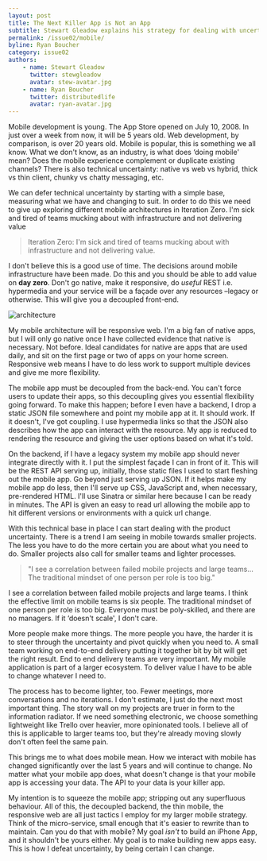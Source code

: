 ```yaml
---
layout: post
title: The Next Killer App is Not an App
subtitle: Stewart Gleadow explains his strategy for dealing with uncertainty in mobile projects
permalink: /issue02/mobile/
byline: Ryan Boucher
category: issue02
authors:
    - name: Stewart Gleadow
      twitter: stewgleadow
      avatar: stew-avatar.jpg
    - name: Ryan Boucher
      twitter: distributedlife
      avatar: ryan-avatar.jpg
---
```

Mobile development is young. The App Store opened on July 10, 2008. In just over a week from now, it will be 5 years old. Web development, by comparison, is over 20 years old. Mobile is popular, this is something we all know. What we don't know, as an industry, is what does ‘doing mobile' mean? Does the mobile experience complement or duplicate existing channels? There is also technical uncertainty: native vs web vs hybrid, thick vs thin client, chunky vs chatty messaging, etc.

We can defer technical uncertainty by starting with a simple base, measuring what we have and changing to suit. In order to do this we need to give up exploring different mobile architectures in Iteration Zero. I'm sick and tired of teams mucking about with infrastructure and not delivering value

> Iteration Zero: I'm sick and tired of teams mucking about with infrastructure and not delivering value.

I don't believe this is a good use of time. The decisions around mobile infrastructure have been made. Do this and you should be able to add value on **day zero**. Don't go native, make it responsive, do *useful* REST i.e. hypermedia and your service will be a façade over any resources –legacy or otherwise. This will give you a decoupled front-end.

![architecture](/p2/images/mobile/1.png)

My mobile architecture will be responsive web. I'm a big fan of native apps, but I will only go native once I have collected evidence that native is necessary. Not before. Ideal candidates for native are apps that are used daily, and sit on the first page or two of apps on your home screen. Responsive web means I have to do less work to support multiple devices and give me more flexibility.

The mobile app must be decoupled from the back-end. You can't force users to update their apps, so this decoupling gives you essential flexibility going forward. To make this happen; before I even have a backend, I drop a static JSON file somewhere and point my mobile app at it. It should work. If it doesn't, I've got coupling. I use hypermedia links so that the JSON also describes how the app can interact with the resource. My app is reduced to rendering the resource and giving the user options based on what it's told.

On the backend, if I have a legacy system my mobile app should never integrate directly with it. I put the simplest façade I can in front of it. This will be the REST API serving up, initially, those static files I used to start fleshing out the mobile app. Go beyond just serving up JSON. If it helps make my mobile app do less, then I'll serve up CSS, JavaScript and, when necessary, pre-rendered HTML. I'll use Sinatra or similar here because I can be ready in minutes. The API is given an easy to read url allowing the mobile app to hit different versions or environments with a quick url change.

With this technical base in place I can start dealing with the product uncertainty. There is a trend I am seeing in mobile towards smaller projects. The less you have to do the more certain you are about what you need to do. Smaller projects also call for smaller teams and lighter processes.

> "I see a correlation between failed mobile projects and large teams... The traditional mindset of one person per role is too big."

I see a correlation between failed mobile projects and large teams. I think the effective limit on mobile teams is six people. The traditional mindset of one person per role is too big. Everyone must be poly-skilled, and there are no managers. If it ‘doesn't scale', I don't care.

More people make more things. The more people you have, the harder it is to steer through the uncertainty and pivot quickly when you need to. A small team working on end-to-end delivery putting it together bit by bit will get the right result. End to end delivery teams are very important. My mobile application is part of a larger ecosystem. To deliver value I have to be able to change whatever I need to.

The process has to become lighter, too. Fewer meetings, more conversations and no iterations. I don't estimate, I just do the next most important thing. The story wall on my projects are truer in form to the information radiator. If we need something electronic, we choose something lightweight like Trello over heavier, more opinionated tools. I believe all of this is applicable to larger teams too, but they're already moving slowly don't often feel the same pain.

This brings me to what does mobile mean. How we interact with mobile has changed significantly over the last 5 years and will continue to change. No matter what your mobile app does, what doesn't change is that your mobile app is accessing your data. The API to your data is your killer app.

My intention is to squeeze the mobile app; stripping out any superfluous behaviour. All of this, the decoupled backend, the thin mobile, the responsive web are all just tactics I employ for my larger mobile strategy. Think of the micro-service, small enough that it's easier to rewrite than to maintain. Can you do that with mobile? My goal *isn't* to build an iPhone App, and it shouldn't be yours either. My goal is to make building new apps easy. This is how I defeat uncertainty, by being certain I can change.
